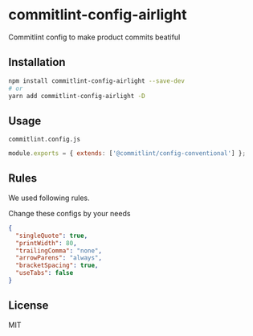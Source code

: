 # commitlint-config-airlight

Commitlint config to make product commits beatiful

## Installation

```bash
npm install commitlint-config-airlight --save-dev
# or
yarn add commitlint-config-airlight -D
```

## Usage

`commitlint.config.js`

```js
module.exports = { extends: ['@commitlint/config-conventional'] };
```

## Rules

We used following rules.

Change these configs by your needs

```json
{
  "singleQuote": true,
  "printWidth": 80,
  "trailingComma": "none",
  "arrowParens": "always",
  "bracketSpacing": true,
  "useTabs": false
}
```

## License

MIT
